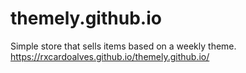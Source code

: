 # themely.github.io
Simple store that sells items based on a weekly theme.
https://rxcardoalves.github.io/themely.github.io/
